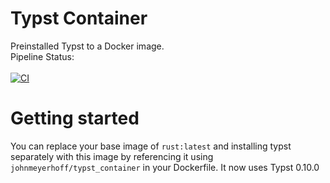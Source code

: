 # Typst Container
Preinstalled Typst to a Docker image.<br>
Pipeline Status: <br> <br> [![CI](https://github.com/JohnMeyerhoff/typst_container/actions/workflows/main.yml/badge.svg)](https://github.com/JohnMeyerhoff/typst_container/actions/workflows/main.yml)

# Getting started
You can replace your base image of ``rust:latest``  and installing typst separately with this image by referencing it using
``johnmeyerhoff/typst_container`` in your Dockerfile. It now uses Typst 0.10.0
